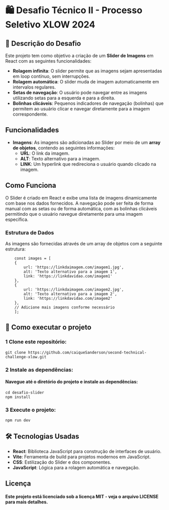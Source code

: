 # 🛍️ Desafio Técnico II - Processo Seletivo XLOW 2024 

## 🚀 Descrição do Desafio 

Este projeto tem como objetivo a criação de um **Slider de Imagens** em React com as seguintes funcionalidades:

- **Rolagem infinita**: O slider permite que as imagens sejam apresentadas em loop contínuo, sem interrupções.
- **Rolagem automática**: O slider muda de imagem automaticamente em intervalos regulares.
- **Setas de navegação**: O usuário pode navegar entre as imagens utilizando setas para a esquerda e para a direita.
- **Bolinhas clicáveis**: Pequenos indicadores de navegação (bolinhas) que permitem ao usuário clicar e navegar diretamente para a imagem correspondente.

## Funcionalidades

- **Imagens**: As imagens são adicionadas ao Slider por meio de um **array de objetos**, contendo as seguintes informações:
  - **URL**: O link da imagem.
  - **ALT**: Texto alternativo para a imagem.
  - **LINK**: Um hyperlink que redireciona o usuário quando clicado na imagem.

## Como Funciona

O Slider é criado em React e exibe uma lista de imagens dinamicamente com base nos dados fornecidos. A navegação pode ser feita de forma manual com as setas ou de forma automática, com as bolinhas clicáveis permitindo que o usuário navegue diretamente para uma imagem específica.

### Estrutura de Dados

As imagens são fornecidas através de um array de objetos com a seguinte estrutura:

```
    const images = [
    {
        url: 'https://linkdaimagem.com/imagem1.jpg',
        alt: 'Texto alternativo para a imagem 1',
        link: 'https://linkdavidao.com/imagem1'
    },
    {
        url: 'https://linkdaimagem.com/imagem2.jpg',
        alt: 'Texto alternativo para a imagem 2',
        link: 'https://linkdavidao.com/imagem2'
    },
    // Adicione mais imagens conforme necessário
    ];
```

## 📜 Como executar o projeto

### 1️ Clone este repositório:
```
git clone https://github.com/caiqueSanderson/second-technical-challenge-xlow.git
```

### 2️ Instale as dependências:

#### Navegue até o diretório do projeto e instale as dependências:
```
cd desafio-slider
npm install
```

### 3 Execute o projeto:
```
npm run dev
```

## 🛠️ Tecnologias Usadas
- **React**: Biblioteca JavaScript para construção de interfaces de usuário.
- **Vite**: Ferramenta de build para projetos modernos em JavaScript.
- **CSS**: Estilização do Slider e dos componentes.
- **JavaScript**: Lógica para a rolagem automática e navegação.

## Licença

#### Este projeto está licenciado sob a licença MIT - veja o arquivo LICENSE para mais detalhes.

